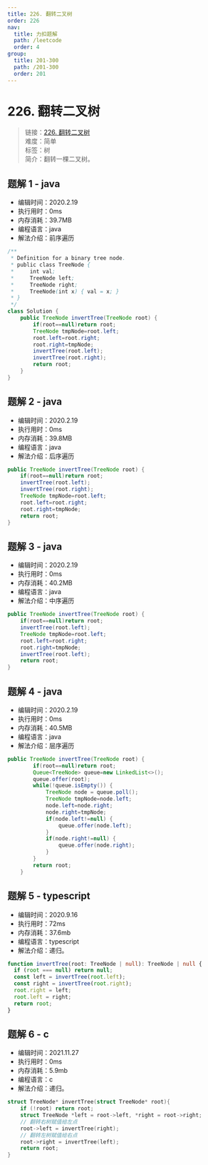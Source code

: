 ```yaml
---
title: 226. 翻转二叉树
order: 226
nav:
  title: 力扣题解
  path: /leetcode
  order: 4
group:
  title: 201-300
  path: /201-300
  order: 201
---
```


# 226. 翻转二叉树

> 链接：[226. 翻转二叉树](https://leetcode-cn.com/problems/invert-binary-tree/)  
> 难度：简单  
> 标签：树  
> 简介：翻转一棵二叉树。

## 题解 1 - java

- 编辑时间：2020.2.19
- 执行用时：0ms
- 内存消耗：39.7MB
- 编程语言：java
- 解法介绍：前序遍历

```java
/**
 * Definition for a binary tree node.
 * public class TreeNode {
 *     int val;
 *     TreeNode left;
 *     TreeNode right;
 *     TreeNode(int x) { val = x; }
 * }
 */
class Solution {
    public TreeNode invertTree(TreeNode root) {
        if(root==null)return root;
		TreeNode tmpNode=root.left;
		root.left=root.right;
		root.right=tmpNode;
		invertTree(root.left);
		invertTree(root.right);
		return root;
    }
}
```

## 题解 2 - java

- 编辑时间：2020.2.19
- 执行用时：0ms
- 内存消耗：39.8MB
- 编程语言：java
- 解法介绍：后序遍历

```java
public TreeNode invertTree(TreeNode root) {
    if(root==null)return root;
    invertTree(root.left);
    invertTree(root.right);
    TreeNode tmpNode=root.left;
    root.left=root.right;
    root.right=tmpNode;
    return root;
}
```

## 题解 3 - java

- 编辑时间：2020.2.19
- 执行用时：0ms
- 内存消耗：40.2MB
- 编程语言：java
- 解法介绍：中序遍历

```java
public TreeNode invertTree(TreeNode root) {
    if(root==null)return root;
    invertTree(root.left);
    TreeNode tmpNode=root.left;
    root.left=root.right;
    root.right=tmpNode;
    invertTree(root.left);
    return root;
}
```

## 题解 4 - java

- 编辑时间：2020.2.19
- 执行用时：0ms
- 内存消耗：40.5MB
- 编程语言：java
- 解法介绍：层序遍历

```java
public TreeNode invertTree(TreeNode root) {
		if(root==null)return root;
		Queue<TreeNode> queue=new LinkedList<>();
		queue.offer(root);
		while(!queue.isEmpty()) {
			TreeNode node = queue.poll();
			TreeNode tmpNode=node.left;
			node.left=node.right;
			node.right=tmpNode;
			if(node.left!=null) {
				queue.offer(node.left);
			}
			if(node.right!=null) {
				queue.offer(node.right);
			}
		}
		return root;
	}
```

## 题解 5 - typescript

- 编辑时间：2020.9.16
- 执行用时：72ms
- 内存消耗：37.6mb
- 编程语言：typescript
- 解法介绍：递归。

```typescript
function invertTree(root: TreeNode | null): TreeNode | null {
  if (root === null) return null;
  const left = invertTree(root.left);
  const right = invertTree(root.right);
  root.right = left;
  root.left = right;
  return root;
}
```

## 题解 6 - c

- 编辑时间：2021.11.27
- 执行用时：0ms
- 内存消耗：5.9mb
- 编程语言：c
- 解法介绍：递归。

```c
struct TreeNode* invertTree(struct TreeNode* root){
    if (!root) return root;
    struct TreeNode *left = root->left, *right = root->right;
    // 翻转右树赋值给左点
    root->left = invertTree(right);
    // 翻转左树赋值给右点
    root->right = invertTree(left);
    return root;
}
```

